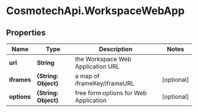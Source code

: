 # CosmotechApi.WorkspaceWebApp

## Properties

Name | Type | Description | Notes
------------ | ------------- | ------------- | -------------
**url** | **String** | the Workspace Web Application URL | 
**iframes** | **{String: Object}** | a map of iframeKey/iframeURL | [optional] 
**options** | **{String: Object}** | free form options for Web Application | [optional] 


